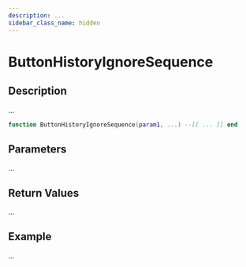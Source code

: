 ```yaml
---
description: ...
sidebar_class_name: hidden
---
```


# ButtonHistoryIgnoreSequence

## Description

...

```lua
function ButtonHistoryIgnoreSequence(param1, ...) --[[ ... ]] end
```

## Parameters

...

## Return Values

...

## Example

...

